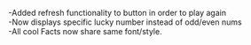 -Added refresh functionality to button in order to play again
<br>-Now displays specific lucky number instead of odd/even nums
<br>-All cool Facts now share same font/style.
